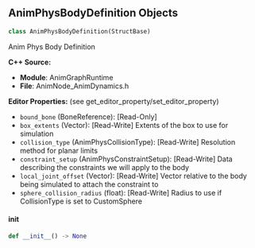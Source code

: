 ## AnimPhysBodyDefinition Objects

```python
class AnimPhysBodyDefinition(StructBase)
```

Anim Phys Body Definition

**C++ Source:**

- **Module**: AnimGraphRuntime
- **File**: AnimNode_AnimDynamics.h

**Editor Properties:** (see get_editor_property/set_editor_property)

- ``bound_bone`` (BoneReference):  [Read-Only]
- ``box_extents`` (Vector):  [Read-Write] Extents of the box to use for simulation
- ``collision_type`` (AnimPhysCollisionType):  [Read-Write] Resolution method for planar limits
- ``constraint_setup`` (AnimPhysConstraintSetup):  [Read-Write] Data describing the constraints we will apply to the body
- ``local_joint_offset`` (Vector):  [Read-Write] Vector relative to the body being simulated to attach the constraint to
- ``sphere_collision_radius`` (float):  [Read-Write] Radius to use if CollisionType is set to CustomSphere

<a id="unreal.AnimPhysBodyDefinition.__init__"></a>

#### __init__

```python
def __init__() -> None
```

<a id="unreal.AnimPhysSphericalLimit"></a>